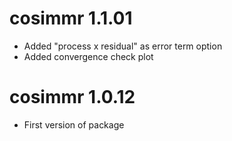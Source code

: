 # cosimmr 1.1.01
- Added "process x residual" as error term option
- Added convergence check plot

# cosimmr 1.0.12
- First version of package